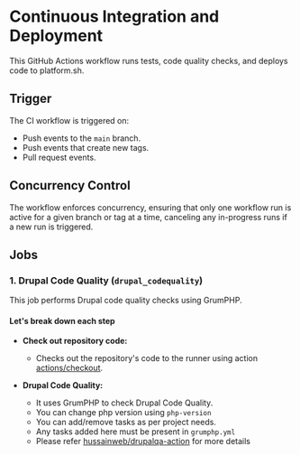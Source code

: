 # Continuous Integration and Deployment

This GitHub Actions workflow runs tests, code quality checks, and deploys code to platform.sh.

## Trigger
The CI workflow is triggered on:
- Push events to the `main` branch.
- Push events that create new tags.
- Pull request events.

## Concurrency Control

The workflow enforces concurrency, ensuring that only one workflow run is active for a given branch or tag at a time, canceling any in-progress runs if a new run is triggered.

## Jobs

### 1. Drupal Code Quality (`drupal_codequality`)

This job performs Drupal code quality checks using GrumPHP.

#### Let's break down each step

  - **Check out repository code:**
    - Checks out the repository's code to the runner using action [actions/checkout](https://github.com/actions/checkout).

  - **Drupal Code Quality:**
    - It uses GrumPHP to check Drupal Code Quality.
    - You can change php version using `php-version`
    - You can add/remove tasks as per project needs.
    - Any tasks added here must be present in `grumphp.yml`
    - Please refer [hussainweb/drupalqa-action](https://github.com/hussainweb/drupalqa-action) for more details

